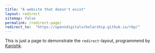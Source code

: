 ```yaml
---
title: "A website that doesn't exist"
layout: redirect
sitemap: false
permalink: /redirect-page/
redirect_to:  "https://upenndigitalscholarship.github.io/rbp/"
---
```

This is just a page to demonstrate the `redirect`-layout, programmend by [Kanishk](http://codingtips.kanishkkunal.in/about/).